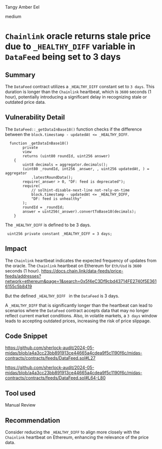 Tangy Amber Eel

medium

# `Chainlink` oracle returns stale price due to `_HEALTHY_DIFF` variable in `DataFeed` being set to 3 days

## Summary

The `DataFeed` contract utilizes a `_HEALTHY_DIFF` constant set to `3 days`. This duration is longer than the `Chainlink` heartbeat, which is `3600` seconds (1 hour), potentially introducing a significant delay in recognizing stale or outdated price data.

## Vulnerability Detail

The `DataFeed::_getDataInBase18()` function checks if the difference between the `block.timestamp - updatedAt <= _HEALTHY_DIFF`. 
```solidity
  function _getDataInBase18()
        private
        view
        returns (uint80 roundId, uint256 answer)
    {
        uint8 decimals = aggregator.decimals();
        (uint80 _roundId, int256 _answer, , uint256 updatedAt, ) = aggregator
            .latestRoundData();
        require(_answer > 0, "DF: feed is deprecated");
        require(
            // solhint-disable-next-line not-rely-on-time
            block.timestamp - updatedAt <= _HEALTHY_DIFF,
            "DF: feed is unhealthy"
        );
        roundId = _roundId;
        answer = uint256(_answer).convertToBase18(decimals);
    }
```
The `_HEALTHY_DIFF` is defined to be 3 days.
```solidity
 uint256 private constant _HEALTHY_DIFF = 3 days;
```

## Impact

The `Chainlink` heartbeat indicates the expected frequency of updates from the oracle. The `Chainlink` heartbeat on Ethereum for `Eth/Usd` is `3600` seconds (1 hour).
https://docs.chain.link/data-feeds/price-feeds/addresses?network=ethereum&page=1&search=0x5f4eC3Df9cbd43714FE2740f5E3616155c5b8419

But the defined `_HEALTHY_DIFF ` in the `DataFeed` is 3 days.

A `_HEALTHY_DIFF` that is significantly longer than the heartbeat can lead to scenarios where the `DataFeed` contract accepts data that may no longer reflect current market conditions. Also, in volatile markets, a `3 days` window leads to accepting outdated prices, increasing the risk of price slippage.

## Code Snippet

https://github.com/sherlock-audit/2024-05-midas/blob/a4a3cc23bb891913ce44665a4cdea9f5c1190f6c/midas-contracts/contracts/feeds/DataFeed.sol#L27

https://github.com/sherlock-audit/2024-05-midas/blob/a4a3cc23bb891913ce44665a4cdea9f5c1190f6c/midas-contracts/contracts/feeds/DataFeed.sol#L64-L80

## Tool used

Manual Review

## Recommendation

Consider reducing the `_HEALTHY_DIFF` to align more closely with the `Chainlink` heartbeat on Ethereum, enhancing the relevance of the price data.
